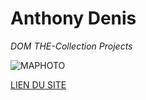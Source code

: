 # Anthony Denis

*DOM THE-Collection Projects*

![MAPHOTO](https://c.tenor.com/MYZgsN2TDJAAAAAC/this-is.gif)

[LIEN DU SITE](https://anthxnyd.github.io/The-Collection/)
